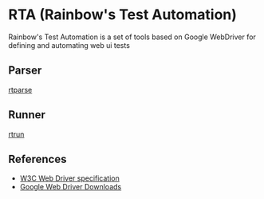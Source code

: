 # RTA (Rainbow's Test Automation)
Rainbow's Test Automation is a set of tools based on Google WebDriver for defining and automating web ui tests

## Parser

[rtparse](./src/rtparse/)


## Runner
[rtrun](./src/rtrun//)

## References

- [W3C Web Driver specification](https://www.w3.org/TR/2024/WD-webdriver2-20240618/#dfn-commands)
- [Google Web Driver Downloads](https://developer.chrome.com/docs/chromedriver/downloads?hl=pt-br)